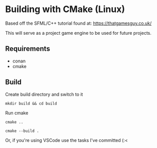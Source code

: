 
# Building with CMake (Linux)

Based off the SFML/C++ tutorial found at: https://thatgamesguy.co.uk/

This will serve as a project game engine to be used for future projects.

## Requirements
* conan
* cmake

## Build

Create build directory and switch to it
```
mkdir build && cd build
````

Run cmake
```
cmake ..
```

```
cmake --build .
```

Or, if you're using VSCode use the tasks I've committed (:<
